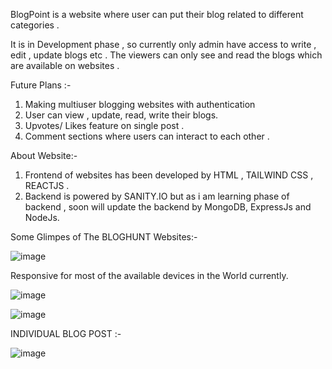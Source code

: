 BlogPoint is a website where user can put their blog related to different categories . 

It is in Development phase , so currently only admin have access to write , edit , update blogs etc . 
The viewers can only see and read the blogs which are available on websites . 

Future Plans :- 
1. Making multiuser blogging websites with authentication 
2. User can view , update, read, write their blogs.
3. Upvotes/ Likes feature on single post . 
4. Comment sections where users can interact to each other . 



About Website:- 
1. Frontend of websites has been developed by HTML , TAILWIND CSS , REACTJS .
2. Backend is powered by SANITY.IO but as i am learning phase of backend , soon will update the backend by MongoDB, ExpressJs and NodeJs.


Some Glimpes of The BLOGHUNT Websites:- 


![image](https://user-images.githubusercontent.com/86094260/180923570-7603bae3-8ece-416f-bdb9-a7ea4edbb162.png)

Responsive for most of the available devices in the World currently.

![image](https://user-images.githubusercontent.com/86094260/180924350-caab63ec-a4b0-4e1e-9dd0-e4040a22397d.png)


![image](https://user-images.githubusercontent.com/86094260/180924592-5ce8d09d-190d-4b48-ad69-57788ec75ed4.png)

INDIVIDUAL BLOG POST :- 

![image](https://user-images.githubusercontent.com/86094260/180924663-b2069d88-5943-4e3a-b07e-ab752074b114.png)




